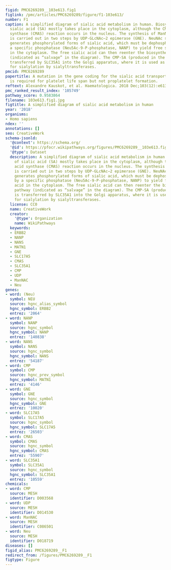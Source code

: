 ```yaml
---
figid: PMC6269289__103e613.fig1
figlink: /pmc/articles/PMC6269289/figure/f1-103e613/
number: F1
caption: A simplified diagram of sialic acid metabolism in human. Biosynthesis of
  sialic acid (SA) mostly takes place in the cytoplasm, although the CMP–sialic acid
  synthase (CMAS) reaction occurs in the nucleus. The synthesis of ManNAc (N-acetylmannosamine)
  is carried out in two steps by UDP-GLcNAc–2 epimerase (GNE). NeuNAc synthase (NANS)
  generates phosphorylated forms of sialic acid, which must be dephosphorylated by
  a specific phosphatase (Neu5Ac-9-P-phosphatase, NANP) to yield free sialic acid
  in the cytoplasm. The free sialic acid can then reenter the biosynthesis pathway
  (indicated as “salvage” in the diagram). The CMP-SA (produced in the nucleus) is
  transferred by SLC35A1 into the Golgi apparatus, where it is used as a substrate
  for sialylation by sialyltransferases.
pmcid: PMC6269289
papertitle: A mutation in the gene coding for the sialic acid transporter SLC35A1
  is required for platelet life span but not proplatelet formation.
reftext: Alexandre Kauskot, et al. Haematologica. 2018 Dec;103(12):e613-e617.
pmc_ranked_result_index: '105749'
pathway_score: 0.9583864
filename: 103e613.fig1.jpg
figtitle: A simplified diagram of sialic acid metabolism in human
year: '2018'
organisms:
- Homo sapiens
ndex: ''
annotations: []
seo: CreativeWork
schema-jsonld:
  '@context': https://schema.org/
  '@id': https://pfocr.wikipathways.org/figures/PMC6269289__103e613.fig1.html
  '@type': Dataset
  description: A simplified diagram of sialic acid metabolism in human. Biosynthesis
    of sialic acid (SA) mostly takes place in the cytoplasm, although the CMP–sialic
    acid synthase (CMAS) reaction occurs in the nucleus. The synthesis of ManNAc (N-acetylmannosamine)
    is carried out in two steps by UDP-GLcNAc–2 epimerase (GNE). NeuNAc synthase (NANS)
    generates phosphorylated forms of sialic acid, which must be dephosphorylated
    by a specific phosphatase (Neu5Ac-9-P-phosphatase, NANP) to yield free sialic
    acid in the cytoplasm. The free sialic acid can then reenter the biosynthesis
    pathway (indicated as “salvage” in the diagram). The CMP-SA (produced in the nucleus)
    is transferred by SLC35A1 into the Golgi apparatus, where it is used as a substrate
    for sialylation by sialyltransferases.
  license: CC0
  name: CreativeWork
  creator:
    '@type': Organization
    name: WikiPathways
  keywords:
  - ERBB2
  - NANP
  - NANS
  - MATN1
  - GNE
  - SLC17A5
  - CMAS
  - SLC35A1
  - CMP
  - UDP
  - ManNAC
  - Neu
genes:
- word: (Neu)
  symbol: NEU
  source: hgnc_alias_symbol
  hgnc_symbol: ERBB2
  entrez: '2064'
- word: NANP
  symbol: NANP
  source: hgnc_symbol
  hgnc_symbol: NANP
  entrez: '140838'
- word: NANS
  symbol: NANS
  source: hgnc_symbol
  hgnc_symbol: NANS
  entrez: '54187'
- word: CMP
  symbol: CMP
  source: hgnc_prev_symbol
  hgnc_symbol: MATN1
  entrez: '4146'
- word: GNE
  symbol: GNE
  source: hgnc_symbol
  hgnc_symbol: GNE
  entrez: '10020'
- word: SLC17A5
  symbol: SLC17A5
  source: hgnc_symbol
  hgnc_symbol: SLC17A5
  entrez: '26503'
- word: CMAS
  symbol: CMAS
  source: hgnc_symbol
  hgnc_symbol: CMAS
  entrez: '55907'
- word: SLC35A1
  symbol: SLC35A1
  source: hgnc_symbol
  hgnc_symbol: SLC35A1
  entrez: '10559'
chemicals:
- word: CMP
  source: MESH
  identifier: D003568
- word: UDP
  source: MESH
  identifier: D014530
- word: ManNAC
  source: MESH
  identifier: C086501
- word: Neu
  source: MESH
  identifier: D018719
diseases: []
figid_alias: PMC6269289__F1
redirect_from: /figures/PMC6269289__F1
figtype: Figure
---
```

